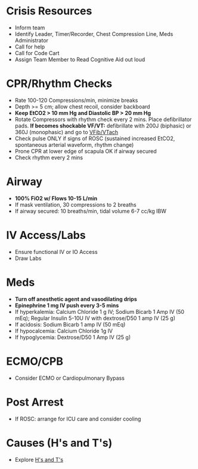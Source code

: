 # Crisis Resources
* Inform team
* Identify Leader, Timer/Recorder, Chest Compression Line, Meds Administrator
* Call for help
* Call for Code Cart
* Assign Team Member to Read Cognitive Aid out loud

# CPR/Rhythm Checks
* Rate 100-120 Compressions/min, minimize breaks
* Depth >= 5 cm; allow chest recoil, consider backboard
* **Keep EtCO2 > 10 mm Hg and Diastolic BP > 20 mm Hg**
* Rotate Compressors with rhythm check every 2 mins. Place defibrillator pads. **If becomes shockable VF/VT:** defibrillate with 200J (biphasic) or 360J (monophasic) and go to [VFib/VTach](ACLS-VFVT)
* Check pulse ONLY if signs of ROSC (sustained increased EtCO2, spontaneous arterial waveform, rhythm change)
* Prone CPR at lower edge of scapula OK if airway secured
* Check rhythm every 2 mins

# Airway
* **100% FiO2 w/ Flows 10-15 L/min**
* If mask ventilation, 30 compressions to 2 breaths
* If airway secured: 10 breaths/min, tidal volume 6-7 cc/kg IBW

# IV Access/Labs
* Ensure functional IV or IO Access
* Draw Labs

# Meds
* **Turn off anesthetic agent and vasodilating drips**
* **Epinephrine 1 mg IV push every 3-5 mins**
* If hyperkalemia: Calcium Chloride 1 g IV; Sodium Bicarb 1 Amp IV (50 mEq); Regular Insulin 5-10U IV with dextrose/D50 1 amp IV (25 g)
* If acidosis: Sodium Bicarb 1 amp IV (50 mEq)
* If hypocalcemia: Calcium Chloride 1g IV
* If hypoglycemia: Dextrose/D50 1 Amp IV (25 g)

# ECMO/CPB
* Consider ECMO or Cardiopulmonary Bypass

# Post Arrest
* If ROSC: arrange for ICU care and consider cooling

# Causes (H's and T's)
* Explore [H's and T's](HandTs)